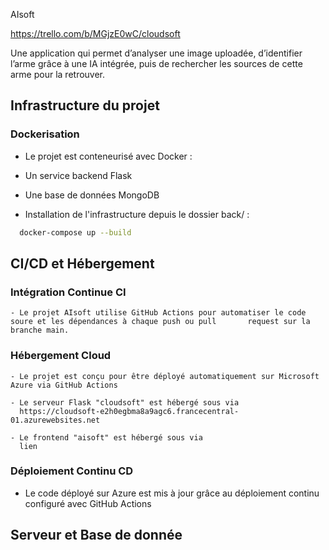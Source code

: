 AIsoft

https://trello.com/b/MGjzE0wC/cloudsoft

Une application qui permet d’analyser une image uploadée, d’identifier l’arme grâce à une IA intégrée, puis de rechercher les sources de cette arme pour la retrouver.

## Infrastructure du projet

### Dockerisation

  - Le projet est conteneurisé avec Docker :

  - Un service backend Flask

  - Une base de données MongoDB

  - Installation de l'infrastructure depuis le dossier back/ :
  
  ```bash
    docker-compose up --build
  ```

## CI/CD et Hébergement

  ### Intégration Continue CI
    - Le projet AIsoft utilise GitHub Actions pour automatiser le code soure et les dépendances à chaque push ou pull       request sur la branche main.

  ### Hébergement Cloud 

    - Le projet est conçu pour être déployé automatiquement sur Microsoft Azure via GitHub Actions

    - Le serveur Flask "cloudsoft" est hébergé sous via
      https://cloudsoft-e2h0egbma8a9agc6.francecentral-01.azurewebsites.net

    - Le frontend "aisoft" est hébergé sous via
      lien

  ### Déploiement Continu CD
  
  - Le code déployé sur Azure est mis à jour grâce au déploiement continu configuré avec GitHub Actions


## Serveur et Base de donnée

